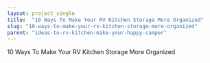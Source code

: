 ```yaml
---
layout: project_single
title:  "10 Ways To Make Your RV Kitchen Storage More Organized"
slug: "10-ways-to-make-your-rv-kitchen-storage-more-organized"
parent: "ideas-to-rv-kitchen-make-your-happy-camper"
---
```

10 Ways To Make Your RV Kitchen Storage More Organized